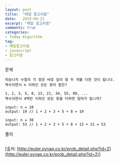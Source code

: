 ```yaml
---
layout: post
title:  "매일 알고리즘"
date:   2019-04-21
excerpt: "매일 알고리즘"
comments: true
categories:
- Today Algorithm
tag:
- 매일알고리즘
- javascript
- 알고리즘
---
```


문제
```
피보나치 수열의 각 항은 바로 앞의 항 두 개를 더한 것이 됩니다.
짝수이면서 n 이하인 모든 항의 합은?

1, 2, 3, 5, 8, 13, 21, 34, 55, 89, ...
짝수이면서 4백만 이하인 모든 항을 더하면 얼마가 됩니까?

input: n = 10
output: 19 // 1 + 2 + 3 + 5 + 8 = 19

input: n = 30
output: 53 // 1 + 2 + 3 + 5 + 8 + 13 + 21 = 53
```

풀이
```javascript
```

[출처: [http://euler.synap.co.kr/prob_detail.php?id=2](http://euler.synap.co.kr/prob_detail.php?id=2)]
